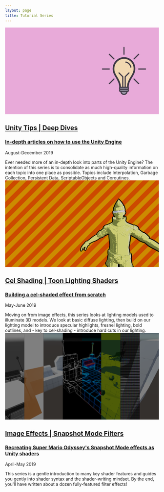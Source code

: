 ```yaml
---
layout: page
title: Tutorial Series
---
```


<div class="posts-list" markdown="0">
    <article class="post-preview">
        <a href="/2019-08-05-unity-tips-1-garbage-collection/">
            <img src="/img/unity-tips/part2-banner.png" class="post-bigimg"/>
            <h2 class="post-title">
                Unity Tips | Deep Dives
            </h2>
            <h3 class="post-subtitle">
                In-depth articles on how to use the Unity Engine
            </h3>
        </a>
        <p class="post-meta">
            August-December 2019
        </p>
        <div class="post-entry">
            Ever needed more of an in-depth look into parts of the Unity Engine? The intention of this series is to consolidate as much high-quality information on each topic into one place as possible. Topics include Interpolation, Garbage Collection, Persistent Data, ScriptableObjects and Coroutines.
        </div>
    </article>
    <article class="post-preview">
        <a href="/2019-05-29-tut2-intro/">
            <img src="/img/tut2/intro-banner.png" class="post-bigimg"/>
            <h2 class="post-title">
                Cel Shading | Toon Lighting Shaders
            </h2>
            <h3 class="post-subtitle">
                Building a cel-shaded effect from scratch
            </h3>
        </a>
        <p class="post-meta">
            May-June 2019
        </p>
        <div class="post-entry">
            Moving on from image effects, this series looks at lighting models used to illuminate 3D models. We look at basic diffuse lighting, then build on our lighting model to introduce specular highlights, fresnel lighting, bold outlines, and - key to cel-shading - introduce hard cuts in our lighting.
        </div>
    </article>
    <article class="post-preview">
        <a href="/2019-04-24-tut1-intro-smo/">
            <img src="/img/tut1/intro-banner.png" class="post-bigimg"/>
            <h2 class="post-title">
                Image Effects | Snapshot Mode Filters
            </h2>
            <h3 class="post-subtitle">
                Recreating Super Mario Odyssey's Snapshot Mode effects as Unity shaders
            </h3>
        </a>
        <p class="post-meta">
            April-May 2019
        </p>
        <div class="post-entry">
            This series is a gentle introduction to many key shader features and guides you gently into shader syntax and the shader-writing mindset. By the end, you'll have written about a dozen fully-featured filter effects!
        </div>
    </article>
</div>
